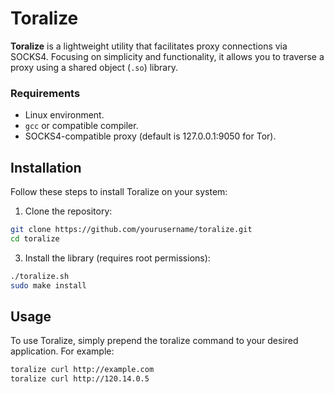 # Toralize

**Toralize** is a lightweight utility that facilitates proxy connections via SOCKS4. Focusing on simplicity and functionality, it allows you to traverse a proxy using a shared object (`.so`) library.

### Requirements
- Linux environment.
- `gcc` or compatible compiler.
- SOCKS4-compatible proxy (default is 127.0.0.1:9050 for Tor).

## Installation
Follow these steps to install Toralize on your system:

1. Clone the repository:

```bash
git clone https://github.com/yourusername/toralize.git
cd toralize
```
3. Install the library (requires root permissions):

```bash
./toralize.sh
sudo make install
```
## Usage

To use Toralize, simply prepend the toralize command to your desired application. For example:

```bash
toralize curl http://example.com
toralize curl http://120.14.0.5
```
